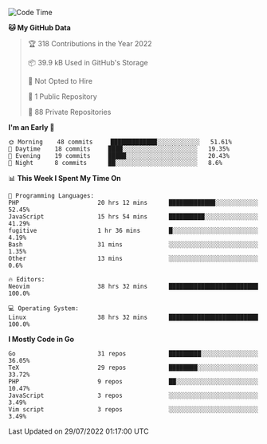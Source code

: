 
<!--START_SECTION:waka-->
![Code Time](http://img.shields.io/badge/Code%20Time-0%20secs-blue)

**🐱 My GitHub Data** 

> 🏆 318 Contributions in the Year 2022
 > 
> 📦 39.9 kB Used in GitHub's Storage 
 > 
> 🚫 Not Opted to Hire
 > 
> 📜 1 Public Repository 
 > 
> 🔑 88 Private Repositories  
 > 
**I'm an Early 🐤** 

```text
🌞 Morning    48 commits     █████████████░░░░░░░░░░░░   51.61% 
🌆 Daytime    18 commits     ████░░░░░░░░░░░░░░░░░░░░░   19.35% 
🌃 Evening    19 commits     █████░░░░░░░░░░░░░░░░░░░░   20.43% 
🌙 Night      8 commits      ██░░░░░░░░░░░░░░░░░░░░░░░   8.6%

```


📊 **This Week I Spent My Time On** 

```text
💬 Programming Languages: 
PHP                      20 hrs 12 mins      █████████████░░░░░░░░░░░░   52.45% 
JavaScript               15 hrs 54 mins      ██████████░░░░░░░░░░░░░░░   41.29% 
fugitive                 1 hr 36 mins        █░░░░░░░░░░░░░░░░░░░░░░░░   4.19% 
Bash                     31 mins             ░░░░░░░░░░░░░░░░░░░░░░░░░   1.35% 
Other                    13 mins             ░░░░░░░░░░░░░░░░░░░░░░░░░   0.6%

🔥 Editors: 
Neovim                   38 hrs 32 mins      █████████████████████████   100.0%

💻 Operating System: 
Linux                    38 hrs 32 mins      █████████████████████████   100.0%

```

**I Mostly Code in Go** 

```text
Go                       31 repos            █████████░░░░░░░░░░░░░░░░   36.05% 
TeX                      29 repos            ████████░░░░░░░░░░░░░░░░░   33.72% 
PHP                      9 repos             ██░░░░░░░░░░░░░░░░░░░░░░░   10.47% 
JavaScript               3 repos             ░░░░░░░░░░░░░░░░░░░░░░░░░   3.49% 
Vim script               3 repos             ░░░░░░░░░░░░░░░░░░░░░░░░░   3.49%

```



 Last Updated on 29/07/2022 01:17:00 UTC
<!--END_SECTION:waka-->

